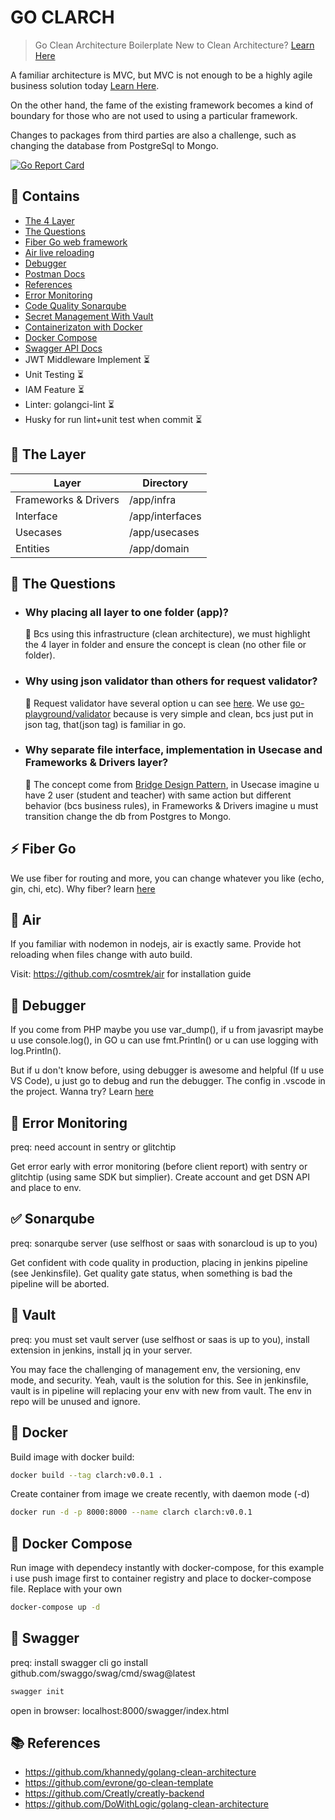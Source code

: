 # GO CLARCH

> Go Clean Architecture Boilerplate
> New to Clean Architecture? [Learn Here](https://blog.cleancoder.com/uncle-bob/2012/08/13/the-clean-architecture.html)

A familiar architecture is MVC, but MVC is not enough to be a highly agile business solution today [Learn Here](https://khalilstemmler.com/articles/enterprise-typescript-nodejs/when-crud-mvc-isnt-enough/).

On the other hand, the fame of the existing framework becomes a kind of boundary for those who are not used to using a particular framework.

Changes to packages from third parties are also a challenge, such as changing the database from PostgreSql to Mongo.

[![Go Report Card](https://goreportcard.com/badge/github.com/ubaidillahhf/go-clarch)](https://goreportcard.com/report/github.com/ubaidillahhf/go-clarch)

## 📖 Contains

- [The 4 Layer](#-the-layer)
- [The Questions](#-the-questions)
- [Fiber Go web framework](#-fiber-go)
- [Air live reloading](#-air)
- [Debugger](#-debugger)
- [Postman Docs](#-postman-docs)
- [References](#-references)
- [Error Monitoring](#-error-monitoring)
- [Code Quality Sonarqube](#-sonarqube)
- [Secret Management With Vault](#-vault)
- [Containerizaton with Docker](#-docker) 
- [Docker Compose](#-docker-composer)
- [Swagger API Docs](#-swagger)
- JWT Middleware Implement ⏳
- Unit Testing ⏳
- IAM Feature ⏳
- Linter: golangci-lint ⏳
- Husky for run lint+unit test when commit ⏳ 

## 🍰 The Layer

| Layer                | Directory       |
| -------------------- | --------------- |
| Frameworks & Drivers | /app/infra      |
| Interface            | /app/interfaces |
| Usecases             | /app/usecases   |
| Entities             | /app/domain     |

## 🧐 The Questions

- ### Why placing all layer to one folder (app)? &nbsp;

  🥕 Bcs using this infrastructure (clean architecture), we must highlight the 4 layer in folder and ensure the concept is clean (no other file or folder).

- ### Why using json validator than others for request validator? &nbsp;

  🥕 Request validator have several option u can see [here](https://daltontan.com/comparison-of-golang-input-validator-libraries/29/).
  We use [go-playground/validator](github.com/go-playground/validator/v10) because is very simple and clean, bcs just put in json tag, that(json tag) is familiar in go.

- ### Why separate file interface, implementation in Usecase and Frameworks & Drivers layer? &nbsp;
  🥕 The concept come from [Bridge Design Pattern](https://refactoring.guru/design-patterns/bridge/go/example), in Usecase imagine u have 2 user (student and teacher) with same action but different behavior (bcs business rules), in Frameworks & Drivers imagine u must transition change the db from Postgres to Mongo.

## ⚡ Fiber Go

We use fiber for routing and more, you can change whatever you like (echo, gin, chi, etc).
Why fiber? learn [here](https://gofiber.io/)

## 🌊 Air

If you familiar with nodemon in nodejs, air is exactly same. Provide hot reloading when files change with auto build.

Visit: https://github.com/cosmtrek/air for installation guide

## 🧪 Debugger

If you come from PHP maybe you use var_dump(), if u from javasript maybe u use console.log(), in GO u can use fmt.Println() or u can use logging with log.Println().

But if u don't know before, using debugger is awesome and helpful (If u use VS Code), u just go to debug and run the debugger. The config in .vscode in the project. Wanna try? Learn [here](https://medium.com/@slamflipstrom/debugging-with-visual-studio-code-857904a8a590)

## 🐞 Error Monitoring

preq: need account in sentry or glitchtip

Get error early with error monitoring (before client report) with sentry or glitchtip (using same SDK but simplier). Create account and get DSN API and place to env.

## ✅ Sonarqube

preq: sonarqube server (use selfhost or saas with sonarcloud is up to you)

Get confident with code quality in production, placing in jenkins pipeline (see Jenkinsfile). Get quality gate status, when something is bad the pipeline will be aborted.

## 🔐 Vault

preq: you must set vault server (use selfhost or saas is up to you), install extension in jenkins, install jq in your server.

You may face the challenging of management env, the versioning, env mode, and security. Yeah, vault is the solution for this. See in jenkinsfile, vault is in pipeline will replacing your env with new from vault. The env in repo will be unused and ignore.

## 🐳 Docker

Build image with docker build:

```sh
docker build --tag clarch:v0.0.1 .
```

Create container from image we create recently, with daemon mode (-d)

```sh
docker run -d -p 8000:8000 --name clarch clarch:v0.0.1
```

## 🐋 Docker Compose

Run image with dependecy instantly with docker-compose, for this example i use push image first to container registry and place to docker-compose file. Replace with your own

```sh
docker-compose up -d
```

## 📖 Swagger

preq: install swagger cli go install github.com/swaggo/swag/cmd/swag@latest

```sh
swagger init
```

open in browser: localhost:8000/swagger/index.html

## 📚 References

- https://github.com/khannedy/golang-clean-architecture
- https://github.com/evrone/go-clean-template
- https://github.com/Creatly/creatly-backend
- https://github.com/DoWithLogic/golang-clean-architecture
